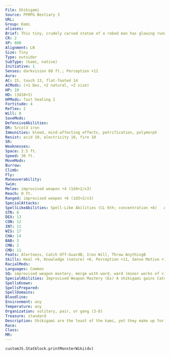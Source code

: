 ```yaml
---
File: Shikigami
Source: PFRPG Bestiary 3
URL: 
Group: Kami
aliases: 
Brief: This tiny, crudely carved statue of a robed man has glowing runes running across its surface.
CR: 2
XP: 600
Alignment: LN
Size: Tiny
Type: outsider
SubType: (kami, native)
Initiative: 1
Senses: darkvision 60 ft.; Perception +11
Aura: 
AC: 15, touch 13, flat-footed 14
ACMods: (+1 Dex, +2 natural, +2 size)
HP: 19
HD: (3d10+3)
HPMods: fast healing 2
Fortitude: 4
Reflex: 2
Will: 8
SaveMods: 
DefensiveAbilities: 
DR: 5/cold iron
Immunities: bleed, mind-affecting effects, petrification, polymorph
Resist: acid 10, electricity 10, fire 10
SR: 
Weaknesses: 
Space: 2.5 ft.
Speed: 30 ft.
MoveMods: 
Burrow: 
Climb: 
Fly: 
Maneuverability: 
Swim: 
Melee: improvised weapon +4 (1d4+2/x3)
Reach: 0 ft.
Ranged: improvised weapon +6 (1d3+2/x3)
SpecialAttacks: 
SpellLikeAbilities: Spell-Like Abilities (CL 6th; concentration +8)   At Will-invisibility (self only), statue (self only)   3/day-hide from animals, purify food and drink   1/week-commune with nature (CL 12th)
STR: 8
DEX: 13
CON: 12
INT: 11
WIS: 17
CHA: 14
BAB: 3
CMB: 2
CMD: 11
Feats: Alertness, Catch Off-GuardB, Iron Will, Throw AnythingB
Skills: Heal +9, Knowledge (nature) +6, Perception +11, Sense Motive +11, Stealth +15, Survival +9
RacialMods: 
Languages: Common
SQ: improvised weapon mastery, merge with ward, ward (minor works of civilization)
SpecialAbilities: Improvised Weapon Mastery (Ex) A shikigami gains Catch Off-Guard and Throw Anything as bonus feats, and adds its Charisma modifier instead of its Strength modifier to damage done with any improvised weapon, as attacks it makes with such weapons seem supernaturally lucky in landing damaging blows. Although a shikigami  is Tiny, it never provokes attacks of opportunity when it attacks an adjacent foe with a melee weapon. If a shikigami critically hits an opponent with an improvised weapon, it deals x3 damage. A shikigami is proficient with improvised weapons.
SpellsKnown: 
SpellsPrepared: 
SpellDomains: 
Bloodline: 
Environment: any
Temperature: any
Organization: solitary, pair, or gang (3-8)
Treasure: standard
Description: Shikigami are the least of the kami, yet they make up for their lowly status with their loyalty and bravery. Unlike most other well-known types of kami, shikigami are more often associated with rural and urban regions than with natural settings. These kami are the protectors of the minor works of civilization-things like milestones, waymarkers, tiny garden statues, and other relatively mundane works of art crafted by humanoid hands.  No two shikigami look exactly alike, as befits a race of kami that associates with such a wide range of wards. While all shikigami have the ability to merge with their wards, these kami are also fond of spending time in their physical forms, watching over their wards either invisibly or in the form of a tiny statue. In combat, a shikigami fights with whatever objects it finds at hand. Although relatively weak, these improvised weapons have an uncanny knack for hitting harder than they should.  Shikigami are as friendly and curious as other kami, but they are quick to leave an area they see as being polluted by ideals that disrupt the virtues of nature. When they do, they generally take their wards with them. They do not engage humanoids who desecrate the environment, but their absence leaves a profound mark on the morale of perceptive villagers. Should the shikigami leave, town officials who know the function of the miniature kami are quick to change policies in their community to ref lect a more naturalistic approach, hoping to rekindle the relationship between shikigami and people, lest the community fall into the disfavor of more powerful and less passive kami.  Shikigami typically stand 2 feet tall and weigh 30 pounds, or 50 pounds when taking their statue forms. A spellcaster must have the Improved Familiar feat, an alignment of lawful neutral, and an arcane caster level of 7th or higher to gain a shikigami familiar. Whenever a shikigami becomes a familiar, it treats its master as its ward.
Race: 
Class: 
MR: 
---
```

```dataviewjs
customJS.Statblock.printMonsterWiki(dv)
```
